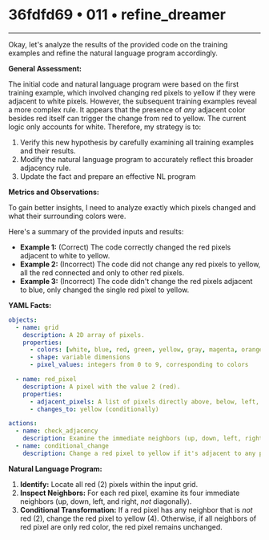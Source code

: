 # 36fdfd69 • 011 • refine_dreamer

---
Okay, let's analyze the results of the provided code on the training examples and refine the natural language program accordingly.

**General Assessment:**

The initial code and natural language program were based on the first training example, which involved changing red pixels to yellow if they were adjacent to white pixels. However, the subsequent training examples reveal a more complex rule. It appears that the presence of *any* adjacent color besides red itself can trigger the change from red to yellow. The current logic only accounts for white. Therefore, my strategy is to:

1.  Verify this new hypothesis by carefully examining all training examples and their results.
2.  Modify the natural language program to accurately reflect this broader adjacency rule.
3. Update the fact and prepare an effective NL program

**Metrics and Observations:**

To gain better insights, I need to analyze exactly which pixels changed and what their surrounding colors were.

Here's a summary of the provided inputs and results:

*   **Example 1:** (Correct) The code correctly changed the red pixels adjacent to white to yellow.
*   **Example 2:** (Incorrect) The code did not change any red pixels to yellow, all the red connected and only to other red pixels.
*   **Example 3:** (Incorrect) The code didn't change the red pixels adjacent to blue, only changed the single red pixel to yellow.

**YAML Facts:**

```yaml
objects:
  - name: grid
    description: A 2D array of pixels.
    properties:
      - colors: [white, blue, red, green, yellow, gray, magenta, orange, azure, maroon]
      - shape: variable dimensions
      - pixel_values: integers from 0 to 9, corresponding to colors

  - name: red_pixel
    description: A pixel with the value 2 (red).
    properties:
      - adjacent_pixels: A list of pixels directly above, below, left, or right of the red pixel.
      - changes_to: yellow (conditionally)

actions:
  - name: check_adjacency
    description: Examine the immediate neighbors (up, down, left, right) of a red pixel.
  - name: conditional_change
    description: Change a red pixel to yellow if it's adjacent to any pixel other than itself.
```

**Natural Language Program:**

1.  **Identify:** Locate all red (2) pixels within the input grid.
2.  **Inspect Neighbors:** For each red pixel, examine its four immediate neighbors (up, down, left, and right, *not* diagonally).
3.  **Conditional Transformation:** If a red pixel has any neighbor that is *not* red (2), change the red pixel to yellow (4). Otherwise, if all neighbors of red pixel are only red color, the red pixel remains unchanged.


